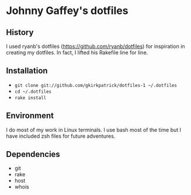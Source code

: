# Johnny Gaffey's dotfiles

## History
I used ryanb's dotfiles (https://github.com/ryanb/dotfiles) for inspiration in creating my dotfiles. In fact, I lifted his Rakefile line for line.

## Installation
- `git clone git://github.com/gkirkpatrick/dotfiles-1 ~/.dotfiles`
- `cd ~/.dotfiles`
- `rake install`

## Environment
I do most of my work in Linux terminals. I use bash most of the time but I have included zsh files for future adventures.

## Dependencies
- git
- rake
- host
- whois
